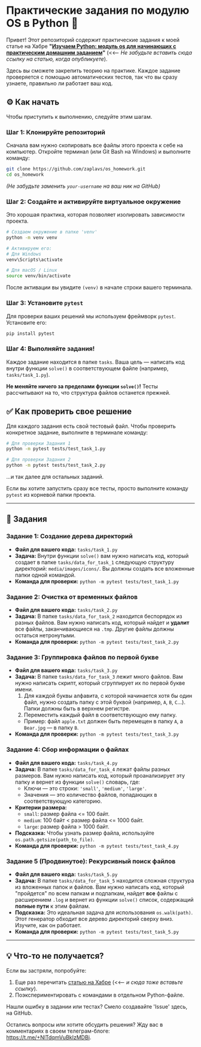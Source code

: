# Практические задания по модулю OS в Python 🚀

Привет! Этот репозиторий содержит практические задания к моей статье на Хабре **"[Изучаем Python: модуль os для начинающих с практическим домашним заданием](https://habr.com/ru/articles/your-article-id/)"** (<<-- *Не забудьте вставить сюда ссылку на статью, когда опубликуете*).

Здесь вы сможете закрепить теорию на практике. Каждое задание проверяется с помощью автоматических тестов, так что вы сразу узнаете, правильно ли работает ваш код.

## ⚙️ Как начать

Чтобы приступить к выполнению, следуйте этим шагам.

### Шаг 1: Клонируйте репозиторий

Сначала вам нужно скопировать все файлы этого проекта к себе на компьютер. Откройте терминал (или Git Bash на Windows) и выполните команду:

```bash
git clone https://github.com/zaplavs/os_homework.git
cd os_homework
```
*(Не забудьте заменить `your-username` на ваш ник на GitHub)*

### Шаг 2: Создайте и активируйте виртуальное окружение

Это хорошая практика, которая позволяет изолировать зависимости проекта.

```bash
# Создаем окружение в папке 'venv'
python -m venv venv

# Активируем его:
# Для Windows
venv\Scripts\activate

# Для macOS / Linux
source venv/bin/activate
```
После активации вы увидите `(venv)` в начале строки вашего терминала.

### Шаг 3: Установите `pytest`

Для проверки ваших решений мы используем фреймворк `pytest`. Установите его:

```bash
pip install pytest
```

### Шаг 4: Выполняйте задания!

Каждое задание находится в папке `tasks`. Ваша цель — написать код внутри функции `solve()` в соответствующем файле (например, `tasks/task_1.py`).

**Не меняйте ничего за пределами функции `solve()`!** Тесты рассчитывают на то, что структура файлов останется прежней.

## ✅ Как проверить свое решение

Для каждого задания есть свой тестовый файл. Чтобы проверить конкретное задание, выполните в терминале команду:

```bash
# Для проверки Задания 1
python -m pytest tests/test_task_1.py

# Для проверки Задания 2
python -m pytest tests/test_task_2.py
```
...и так далее для остальных заданий.

Если вы хотите запустить сразу все тесты, просто выполните команду `pytest` из корневой папки проекта.

---

## 📝 Задания

### Задание 1: Создание дерева директорий

*   **Файл для вашего кода:** `tasks/task_1.py`
*   **Задача:** Внутри функции `solve()` вам нужно написать код, который создает в папке `tasks/data_for_task_1` следующую структуру директорий: `media/images/icons/`. Вы должны создать все вложенные папки одной командой.
*   **Команда для проверки:** `python -m pytest tests/test_task_1.py`

### Задание 2: Очистка от временных файлов

*   **Файл для вашего кода:** `tasks/task_2.py`
*   **Задача:** В папке `tasks/data_for_task_2` находится беспорядок из разных файлов. Вам нужно написать код, который найдет и **удалит** все файлы, заканчивающиеся на `.tmp`. Другие файлы должны остаться нетронутыми.
*   **Команда для проверки:** `python -m pytest tests/test_task_2.py`

### Задание 3: Группировка файлов по первой букве

*   **Файл для вашего кода:** `tasks/task_3.py`
*   **Задача:** В папке `tasks/data_for_task_3` лежит много файлов. Вам нужно написать скрипт, который сгруппирует их по первой букве имени.
    1.  Для каждой буквы алфавита, с которой начинается хотя бы один файл, нужно создать папку с этой буквой (например, `A`, `B`, `C`...). Папки должны быть в верхнем регистре.
    2.  Переместить каждый файл в соответствующую ему папку.
    *   Пример: файл `apple.txt` должен быть перемещен в папку `A`, а `Bear.jpg` — в папку `B`.
*   **Команда для проверки:** `python -m pytest tests/test_task_3.py`

### Задание 4: Сбор информации о файлах

*   **Файл для вашего кода:** `tasks/task_4.py`
*   **Задача:** В папке `tasks/data_for_task_4` лежат файлы разных размеров. Вам нужно написать код, который проанализирует эту папку и вернет из функции `solve()` словарь, где:
    *   Ключи — это строки: `'small'`, `'medium'`, `'large'`.
    *   Значения — это количество файлов, попадающих в соответствующую категорию.
*   **Критерии размера:**
    *   `small`: размер файла <= 100 байт.
    *   `medium`: 100 байт < размер файла <= 1000 байт.
    *   `large`: размер файла > 1000 байт.
*   **Подсказка:** Чтобы узнать размер файла, используйте `os.path.getsize(path_to_file)`.
*   **Команда для проверки:** `python -m pytest tests/test_task_4.py`

### Задание 5 (Продвинутое): Рекурсивный поиск файлов

*   **Файл для вашего кода:** `tasks/task_5.py`
*   **Задача:** В папке `tasks/data_for_task_5` находится сложная структура из вложенных папок и файлов. Вам нужно написать код, который "пройдется" по всем папкам и подпапкам, найдет **все** файлы с расширением `.log` и вернет из функции `solve()` список, содержащий **полные пути** к этим файлам.
*   **Подсказка:** Это идеальная задача для использования `os.walk(path)`. Этот генератор обходит все дерево директорий сверху вниз. Изучите, как он работает.
*   **Команда для проверки:** `python -m pytest tests/test_task_5.py`

---

## 💡 Что-то не получается?

Если вы застряли, попробуйте:
1.  Еще раз перечитать [статью на Хабре](https://habr.com/ru/articles/your-article-id/) (<<-- *и сюда тоже вставьте ссылку*).
2.  Поэкспериментировать с командами в отдельном Python-файле.

Нашли ошибку в задании или тестах? Смело создавайте 'Issue' здесь, на GitHub.

Остались вопросы или хотите обсудить решения? Жду вас в комментариях в своем телеграм-блоге: https://t.me/+NlTdqmVuBkIzMDBi.